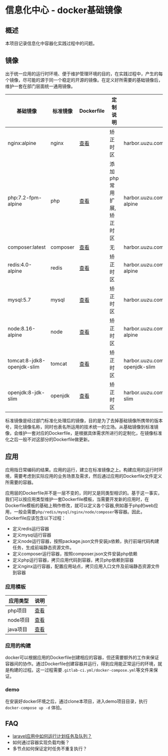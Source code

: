 # 信息化中心 - docker基础镜像

## 概述
本项目记录信息化中容器化实践过程中的问题。

## 镜像
出于统一应用的运行时环境、便于维护管理环境的目的，在实践过程中，产生的每个镜像，尽可能的源于同一个稳定的开源的镜像。在定义好所需要的基础镜像后，维护一套在部门层面统一通用镜像。

|基础镜像|标准镜像|Dockerfile|定制说明|镜像地址|
|---|---|---|---|---|
|nginx:alpine|nginx|[查看](standard/nginx/)|矫正时区|harbor.uuzu.com/information/nginx:alpine |
|php:7.2-fpm-alpine |php|[查看](standard/php/)|添加php常用扩展,矫正时区|harbor.uuzu.com/information/php:7.2-fpm-alpine |
|composer:latest|composer|[查看](standard/composer/)|无|harbor.uuzu.com/information/composer:latest |
|redis:4.0-alpine|redis|[查看](standard/redis/)|矫正时区|harbor.uuzu.com/information/redis:4.0-alpine|
|mysql:5.7|mysql|[查看](standard/mysql/)|矫正时区|harbor.uuzu.com/information/mysql:5.7|
|node:8.16-alpine|node|[查看](standard/node/)|矫正时区|harbor.uuzu.com/information/node:8.16-alpine|
|tomcat:8-jdk8-openjdk-slim|tomcat|[查看](standard/tomcat/)|矫正时区|harbor.uuzu.com/information/tomcat:8-jdk8-openjdk-slim|
|openjdk:8-jdk-slim|openjdk|[查看](standard/openjdk/)|矫正时区|harbor.uuzu.com/information/openjdk:8-jdk-slim|

标准镜像是经过部门标准化处理后的镜像，目的是为了去掉基础镜像所携带的版本号，简化镜像名称，同时也表名所运用的技术统一的立场。从基础镜像到标准镜像，会维护一套对应的Dockerfile，是根据具体需求所进行的定制化，在镜像标准化之后一般不对这部分的Dockerfile做更新。

## 应用
应用指日常编码的结果。应用的运行，建立在标准镜像之上。构建应用的运行时环境，需要考虑到实际应用的业务场景及需求，然后通过应用的Dockerfile文件定义所需要的容器。

应用层的Dockerfile并不是一层不变的，同时又是同类型相识的。基于这一事实，我们可以按应用类型维护一套Dockerfile模板，当需要开发新的应用时，在Dockerfile模板的基础上稍作修改，就可以定义各个容器,例如基于php的web应用，一般会需要`php/redis/mysql/nginx/node/composer`等容器。因此，Dockerfile应该包含以下过程：

- 定义redis运行容器
- 定义mysql运行容器
- 定义node运行容器，按照package.json文件安装js依赖，执行前端代码构建任务，生成前端静态资源文件。
- 定义composer运行容器，按照composer.json文件安装php依赖
- 定义php运行容器，拷贝应用代码到容器，拷贝php依赖到容器
- 定义nginx运行容器，配置应用站点，拷贝应用入口文件及前端静态资源文件到容器

### 应用模板

|应用类型|说明|
|---|---|
|php项目|[查看](./template/php/)|
|node项目|[查看](./template/node/)|
|java项目|[查看](./template/java/)|

### 应用的构建
docker可以根据应用的Dockerfile创建相应的容器，但还需要额外的工作来保证容器间的协作。通过Dockerfile创建容器并运行，得到应用能正常运行的环境，就是构建的过程。这一过程需要`.gitlab-ci.yml/docker-compose.yml`等文件来保证。

### demo
在安装好docker环境之后，通过clone本项目，进入demo项目目录，执行 `docker-compose up -d` 体验。

## FAQ
- [laravel应用中如何运行计划任务及队列？](./faq/laravel-cron-queue.md)
- 如何通过容器实现负载均衡？
- 多节点如何保证定时任务不重复执行？